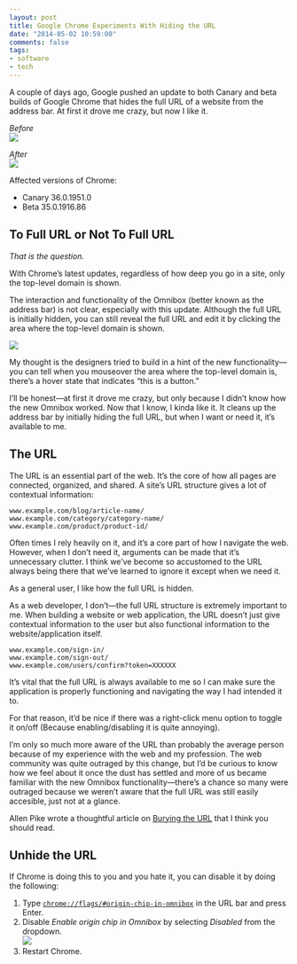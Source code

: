 ```yaml
---
layout: post
title: Google Chrome Experiments With Hiding the URL
date: "2014-05-02 10:59:00"
comments: false
tags:
- software
- tech
---
```


A couple of days ago, Google pushed an update to both Canary and beta builds of Google Chrome that hides the full URL of a website from the address bar. At first it drove me crazy, but now I like it.

<!--more-->

*Before*  
![](/assets/images/blog/2014/google-chrome-experiments-with-hiding-the-url/chrome-url-before.png)

*After*  
![](/assets/images/blog/2014/google-chrome-experiments-with-hiding-the-url/chrome-url-after.png)

Affected versions of Chrome:  

- Canary 36.0.1951.0
- Beta 35.0.1916.86

## To Full URL or Not To Full URL

*That is the question.*

With Chrome’s latest updates, regardless of how deep you go in a site, only the top-level domain is shown.

The interaction and functionality of the Omnibox (better known as the address bar) is not clear, especially with this update. Although the full URL is initially hidden, you can still reveal the full URL and edit it by clicking the area where the top-level domain is shown.

![](/assets/images/blog/2014/google-chrome-experiments-with-hiding-the-url/chrome-omnibox.gif)

My thought is the designers tried to build in a hint of the new functionality&mdash;you can tell when you mouseover the area where the top-level domain is, there’s a hover state that indicates &ldquo;this is a button.&rdquo;

I’ll be honest&mdash;at first it drove me crazy, but only because I didn’t know how the new Omnibox worked. Now that I know, I kinda like it. It cleans up the address bar by initially hiding the full URL, but when I want or need it, it’s available to me.

## The URL

The URL is an essential part of the web. It’s the core of how all pages are connected, organized, and shared. A site’s URL structure gives a lot of contextual information:

```text
www.example.com/blog/article-name/
www.example.com/category/category-name/
www.example.com/product/product-id/
```

Often times I rely heavily on it, and it’s a core part of how I navigate the web. However, when I don’t need it, arguments can be made that it’s unnecessary clutter. I think we’ve become so accustomed to the URL always being there that we’ve learned to ignore it except when we need it.

As a general user, I like how the full URL is hidden.

As a web developer, I don’t&mdash;the full URL structure is extremely important to me. When building a website or web application, the URL doesn’t just give contextual information to the user but also functional information to the website/application itself.

```text
www.example.com/sign-in/
www.example.com/sign-out/
www.example.com/users/confirm?token=XXXXXX
```

It’s vital that the full URL is always available to me so I can make sure the application is properly functioning and navigating the way I had intended it to.

For that reason, it’d be nice if there was a right-click menu option to toggle it on/off (Because enabling/disabling it is quite annoying).

I’m only so much more aware of the URL than probably the average person because of my experience with the web and my profession. The web community was quite outraged by this change, but I’d be curious to know how we feel about it once the dust has settled and more of us became familiar with the new Omnibox functionality&mdash;there’s a chance so many were outraged because we weren’t aware that the full URL was still easily accesible, just not at a glance.

Allen Pike wrote a thoughtful article on <a href="http://www.allenpike.com/2014/burying-the-url/" target="_blank">Burying the URL</a> that I think you should read.

## Unhide the URL

If Chrome is doing this to you and you hate it, you can disable it by doing the following:

1. Type [`chrome://flags/#origin-chip-in-omnibox`](chrome://flags/#origin-chip-in-omnibox) in the URL bar and press Enter.
2. Disable *Enable origin chip in Omnibox* by selecting *Disabled* from the dropdown.  
![](/assets/images/blog/2014/google-chrome-experiments-with-hiding-the-url/chrome-url-unhide.png)
3. Restart Chrome.